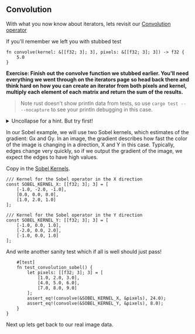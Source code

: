 ## Convolution

With what you now know about iterators, lets revisit our [Convolution operator](https://en.wikipedia.org/wiki/Kernel_(image_processing)#Convolution)

If you'll remember we left you with stubbed test
```rust, ignore
fn convolve(kernel: &[[f32; 3]; 3], pixels: &[[f32; 3]; 3]) -> f32 {
    5.0
}
```

**Exercise: Finish out the convolve function we stubbed earlier. You'll need everything we went through on the iterators page so head back there and think hard on how you can create an iterator from both pixels and kernel, multiply each element of each matrix and return the sum of the results.**

> Note rust doesn't show println data from tests, so use `cargo test -- --nocapture` to see your println debugging in this case.

<details><summary>Uncollapse for a hint. But try first!</summary>
<p>

Here we use `zip` to combine two iterators into one iterator that yields tuple elements. Since kernel and pixels are nested arrays, `kernel.iter()` and `pixels.iter()` both give iterators over elements of type `[f32; 3]`. So, the tuple parameter `(kernel_col, input_col)` has type `([f32; 3], [f32; 3])`. Therefore in the closure, we iterate and zip once again, to yield elements of type `(f32, f32)` that we can multiply together. Finally we use the sum combinator to add all the products up.
<details><summary>Uncollapse for the answer. But try first!</summary>
<p>

```rust,ignore
    kernel
        .iter()
        .zip(pixels.iter())
        .flat_map(|(kernel_column, input_column)| {
            kernel_column
                .iter()
                .zip(input_column.iter())
                .map(|(k, p)| k * p)
        })
        .sum()

```
</p>
</details>

</p>
</details>


In our Sobel example, we will use two Sobel kernels, which estimates of the gradient: Gx and Gy. In an image, the gradient describes how fast the color of the image is changing in a direction, X and Y in this case. Typically, edges change very quickly, so if we output the gradient of the image, we expect the edges to have high values.


Copy in the [Sobel Kernels](https://en.wikipedia.org/wiki/Sobel_operator). 
```rust,ignore
/// Kernel for the Sobel operator in the X direction
const SOBEL_KERNEL_X: [[f32; 3]; 3] = [
    [-1.0, -2.0, -1.0],
    [0.0, 0.0, 0.0],
    [1.0, 2.0, 1.0]
];

/// Kernel for the Sobel operator in the Y direction
const SOBEL_KERNEL_Y: [[f32; 3]; 3] = [
    [-1.0, 0.0, 1.0],
    [-2.0, 0.0, 2.0],
    [-1.0, 0.0, 1.0]
];
```

And write another sanity test which if all is well should just pass!
```rust,ignore
    #[test]
    fn test_convolution_sobel() {
        let pixels: [[f32; 3]; 3] = [
            [1.0, 2.0, 3.0],
            [4.0, 5.0, 6.0],
            [7.0, 8.0, 9.0]
        ];
        assert_eq!(convolve(&SOBEL_KERNEL_X, &pixels), 24.0);
        assert_eq!(convolve(&SOBEL_KERNEL_Y, &pixels), 8.0);
    }
}
```

Next up lets get back to our real image data.